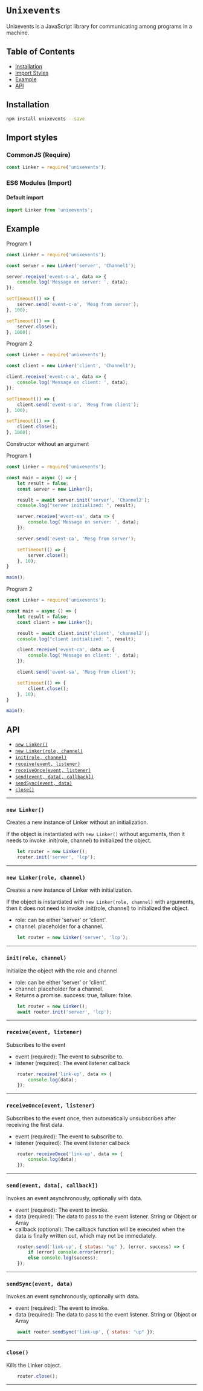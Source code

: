 # `Unixevents`

Unixevents is a JavaScript library for communicating among programs in a machine.

## Table of Contents

- [Installation](#installation)
- [Import Styles](#import-styles)
- [Example](#example)
- [API](#api)

## Installation

```sh
npm install unixevents --save
```

## Import styles

### CommonJS (Require)

```js
const Linker = require('unixevents');
```

### ES6 Modules (Import)

#### Default import

```js
import Linker from 'unixevents';
```

## Example

Program 1

```js
const Linker = require('unixevents');

const server = new Linker('server', 'Channel1');

server.receive('event-s-a', data => {
    console.log('Message on server: ', data);
});

setTimeout(() => {
    server.send('event-c-a', 'Mesg from server');
}, 100);

setTimeout(() => {
    server.close();
}, 1000);
```

Program 2

```js
const Linker = require('unixevents');

const client = new Linker('client', 'Channel1');

client.receive('event-c-a', data => {
    console.log('Message on client: ', data);
});

setTimeout(() => {
    client.send('event-s-a', 'Mesg from client');
}, 100);

setTimeout(() => {
    client.close();
}, 1000);
```

Constructor without an argument

Program 1

```js
const Linker = require('unixevents');

const main = async () => {
	let result = false;
	const server = new Linker();

    result = await server.init('server', 'Channel2');
    console.log("server initialized: ", result);

    server.receive('event-sa', data => {
        console.log('Message on server: ', data);
    });

    server.send('event-ca', 'Mesg from server');

    setTimeout(() => {
        server.close();
    }, 10);
}

main();
```

Program 2

```js
const Linker = require('unixevents');

const main = async () => {
	let result = false;
	const client = new Linker();

    result = await client.init('client', 'channel2');
    console.log("client initialized: ", result);

    client.receive('event-ca', data => {
        console.log('Message on client: ', data);
    });

    client.send('event-sa', 'Mesg from client');

    setTimeout(() => {
        client.close();
    }, 10);
}

main();
```

## API

- [`new Linker()`](#new-linker)
- [`new Linker(role, channel)`](#new-linkerrole-channel)
- [`init(role, channel)`](#initrole-channel)
- [`receive(event, listener)`](#receiveevent-listener)
- [`receiveOnce(event, listener)`](#receiveonceevent-listener)
- [`send(event, data[, callback])`](#sendevent-data-callback)
- [`sendSync(event, data)`](#sendsyncevent-data)
- [`close()`](#close)

---

### `new Linker()`

Creates a new instance of Linker without an initialization.

If the object is instantiated with `new Linker()` without arguments, then it needs to invoke .init(role, channel) to initialized the object.

```js
    let router = new Linker();
    router.init('server', 'lcp');
```

---

### `new Linker(role, channel)`

Creates a new instance of Linker with initialization.

If the object is instantiated with `new Linker(role, channel)` with arguments, then it does not need to invoke .init(role, channel) to initialized the object.

- role: can be either 'server' or 'client'.
- channel: placeholder for a channel.

```js
    let router = new Linker('server', 'lcp');
```

---

### `init(role, channel)`

Initialize the object with the role and channel

- role: can be either 'server' or 'client'.
- channel: placeholder for a channel.
- Returns a promise. success: true, failure: false.

```js
    let router = new Linker();
    await router.init('server', 'lcp');
```

---

### `receive(event, listener)`

Subscribes to the event

- event (required): The event to subscribe to.
- listener (required): The event listener callback

```js
    router.receive('link-up', data => {
        console.log(data);
    });
```

---

### `receiveOnce(event, listener)`

Subscribes to the event once, then automatically unsubscribes after receiving the first data.

- event (required): The event to subscribe to.
- listener (required): The event listener callback

```js
    router.receiveOnce('link-up', data => {
        console.log(data);
    });
```

---

### `send(event, data[, callback])`

Invokes an event asynchronously, optionally with data.

- event (required): The event to invoke.
- data (required): The data to pass to the event listener. String or Object or Array
- callback (optional): The callback function will be executed when the data is finally written out, which may not be immediately.

```js
    router.send('link-up', { status: "up" }, (error, success) => {
        if (error) console.error(error);
        else console.log(success);
    });
```

---

### `sendSync(event, data)`

Invokes an event synchronously, optionally with data.

- event (required): The event to invoke.
- data (required): The data to pass to the event listener. String or Object or Array

```js
    await router.sendSync('link-up', { status: "up" });
```

---

### `close()`

Kills the Linker object.

```js
    router.close();
```

---
